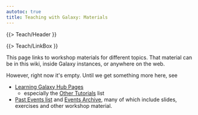 ```yaml
---
autotoc: true
title: Teaching with Galaxy: Materials
---
```

{{> Teach/Header }}



{{> Teach/LinkBox }}

This page links to workshop materials for different topics.  That material can be in this wiki, inside Galaxy instances, or anywhere on the web.



However, right now it's empty.  Until we get something more here, see

* [Learning Galaxy Hub Pages](/src/learn/index.md)
  * especially the [Other Tutorials](/src/learn/index.md#other-tutorials) list
* [Past Events list](/src/events/index.md#past-events) and [Events Archive](/src/events/archive/index.md), many of which include slides, exercises and other workshop material.

